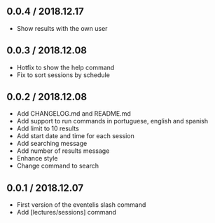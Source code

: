 ## 0.0.4 / 2018.12.17
- Show results with the own user

## 0.0.3 / 2018.12.08
- Hotfix to show the help command
- Fix to sort sessions by schedule

## 0.0.2 / 2018.12.08
- Add CHANGELOG.md and README.md
- Add support to run commands in portuguese, english and spanish
- Add limit to 10 results
- Add start date and time for each session
- Add searching message
- Add number of results message
- Enhance style
- Change command to search

## 0.0.1 / 2018.12.07
- First version of the eventelis slash command
- Add [lectures/sessions] command
